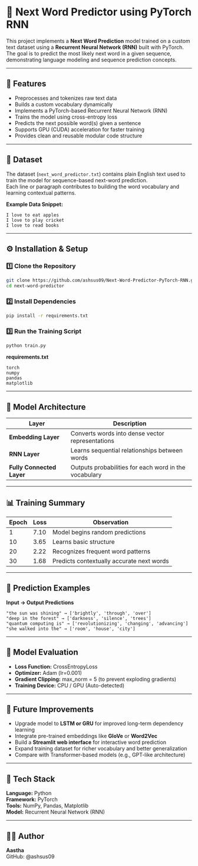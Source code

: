 # 🧠 Next Word Predictor using PyTorch RNN

This project implements a **Next Word Prediction** model trained on a custom text dataset using a **Recurrent Neural Network (RNN)** built with PyTorch.  
The goal is to predict the most likely next word in a given sequence, demonstrating language modeling and sequence prediction concepts.

---

## 🚀 Features
- Preprocesses and tokenizes raw text data  
- Builds a custom vocabulary dynamically  
- Implements a PyTorch-based Recurrent Neural Network (RNN)  
- Trains the model using cross-entropy loss  
- Predicts the next possible word(s) given a sentence  
- Supports GPU (CUDA) acceleration for faster training  
- Provides clean and reusable modular code structure  

---

## 📂 Dataset
The dataset (`next_word_predictor.txt`) contains plain English text used to train the model for sequence-based next-word prediction.  
Each line or paragraph contributes to building the word vocabulary and learning contextual patterns.

**Example Data Snippet:**
```
I love to eat apples
I love to play cricket
I love to read books
```

---

## ⚙️ Installation & Setup

### 1️⃣ Clone the Repository
```bash
git clone https://github.com/ashsus09/Next-Word-Predictor-PyTorch-RNN.git
cd next-word-predictor
```

### 2️⃣ Install Dependencies
```bash
pip install -r requirements.txt
```

### 3️⃣ Run the Training Script
```bash
python train.py
```

**requirements.txt**
```
torch
numpy
pandas
matplotlib
```

---

## 🧠 Model Architecture

| Layer | Description |
|-------|--------------|
| **Embedding Layer** | Converts words into dense vector representations |
| **RNN Layer** | Learns sequential relationships between words |
| **Fully Connected Layer** | Outputs probabilities for each word in the vocabulary |

---

## 📊 Training Summary

| Epoch | Loss | Observation |
|--------|-------|-------------|
| 1 | 7.10 | Model begins random predictions |
| 10 | 3.65 | Learns basic structure |
| 20 | 2.22 | Recognizes frequent word patterns |
| 30 | 1.68 | Predicts contextually accurate next words |

---

## 🤖 Prediction Examples

**Input → Output Predictions**
```
"the sun was shining" → ['brightly', 'through', 'over']
"deep in the forest" → ['darkness', 'silence', 'trees']
"quantum computing is" → ['revolutionizing', 'changing', 'advancing']
"she walked into the" → ['room', 'house', 'city']
```

---

## 🧩 Model Evaluation

- **Loss Function:** CrossEntropyLoss  
- **Optimizer:** Adam (lr=0.001)  
- **Gradient Clipping:** max_norm = 5 (to prevent exploding gradients)  
- **Training Device:** CPU / GPU (Auto-detected)

---

## 🔮 Future Improvements

- Upgrade model to **LSTM or GRU** for improved long-term dependency learning  
- Integrate pre-trained embeddings like **GloVe** or **Word2Vec**  
- Build a **Streamlit web interface** for interactive word prediction  
- Expand training dataset for richer vocabulary and better generalization  
- Compare with Transformer-based models (e.g., GPT-like architecture)

---

## 🧰 Tech Stack

**Language:** Python  
**Framework:** PyTorch  
**Tools:** NumPy, Pandas, Matplotlib  
**Model:** Recurrent Neural Network (RNN)

---

## 👨‍💻 Author

**Aastha**  
GitHub: @ashsus09
